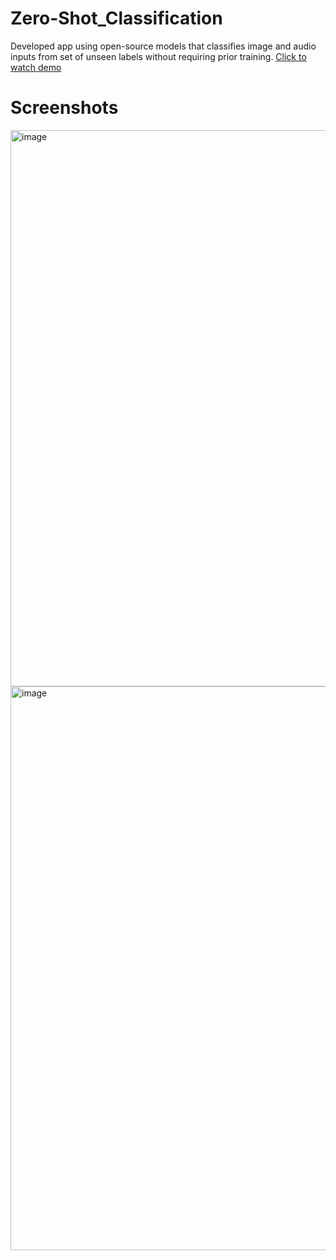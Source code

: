 # Zero-Shot_Classification
Developed app using open-source models that classifies image and audio inputs from set of unseen labels without requiring prior training.
[Click to watch demo](https://drive.google.com/file/d/1zTEsglbDezK6E27hZr7zc42aWXurVsIS/view?usp=sharing)

# Screenshots
<img width="890" alt="image" src="https://github.com/user-attachments/assets/60c74d5e-754f-4c3e-ad65-fbe892bfb316">
<img width="902" alt="image" src="https://github.com/user-attachments/assets/6ee50042-9723-4851-b7a1-b38858399f5b">
